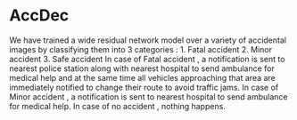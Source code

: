 # AccDec

We have trained a wide residual network model over a variety of accidental images by classifying them into 3 categories :
                                1. Fatal accident
                                2. Minor accident
                                3. Safe accident
In case of Fatal accident , a notification is sent to nearest police station along with nearest hospital to send ambulance for medical help and at the same time all vehicles approaching that area are immediately notified to change their route to avoid traffic jams.
In case of Minor accident , a notification is sent to nearest hospital to send ambulance for medical help.
In case of no accident , nothing happens.


